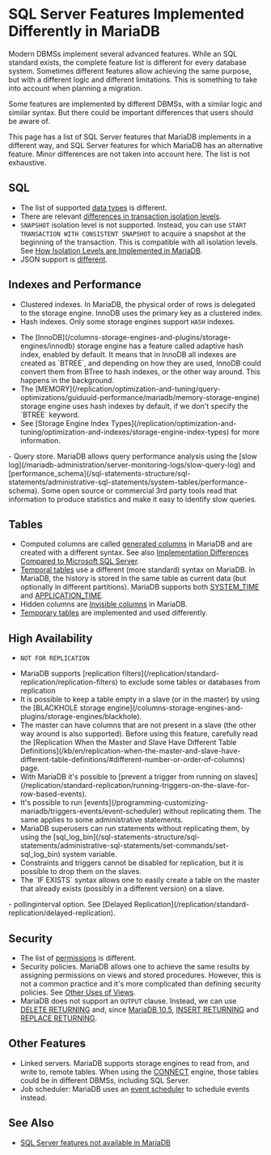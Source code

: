 # SQL Server Features Implemented Differently in MariaDB

Modern DBMSs implement several advanced features. While an SQL standard exists, the complete feature list is different for every database system. Sometimes different features allow achieving the same purpose, but with a different logic and different limitations. This is something to take into account when planning a migration.

Some features are implemented by different DBMSs, with a similar logic and similar syntax. But there could be important differences that users should be aware of.

This page has a list of SQL Server features that MariaDB implements in a different way, and SQL Server features for which MariaDB has an alternative feature. Minor differences are not taken into account here. The list is not exhaustive.

## SQL

- The list of supported [data types](/columns-storage-engines-and-plugins/data-types) is different.
- There are relevant [differences in transaction isolation levels](/kb/en/mariadb-transactions-and-isolation-levels-for-sql-server-users/#isolation-levels-and-locks).
- `SNAPSHOT` isolation level is not supported. Instead, you can use `START TRANSACTION WITH CONSISTENT SNAPSHOT` to acquire a snapshot at the beginning of the transaction. This is compatible with all isolation levels. See [How Isolation Levels are Implemented in MariaDB](/kb/en/mariadb-transactions-and-isolation-levels-for-sql-server-users/#how-isolation-levels-are-implemented-in-mariadb).
- JSON support is [different](/kb/en/sql-server-and-mariadb-types-comparison/#json).

## Indexes and Performance

- Clustered indexes. In MariaDB, the physical order of rows is delegated to the storage engine. InnoDB uses the primary key as a clustered index.
- Hash indexes. Only some storage engines support `HASH` indexes.
<ul start="1"><li>The [InnoDB](/columns-storage-engines-and-plugins/storage-engines/innodb) storage engine has a feature called adaptive hash index, enabled by default. It means that in InnoDB all indexes are created as `BTREE`, and depending on how they are used, InnoDB could convert them from BTree to hash indexes, or the other way around. This happens in the background.
</li><li>The [MEMORY](/replication/optimization-and-tuning/query-optimizations/guiduuid-performance/mariadb/memory-storage-engine) storage engine uses hash indexes by default, if we don't specify the `BTREE` keyword.
</li><li>See [Storage Engine Index Types](/replication/optimization-and-tuning/optimization-and-indexes/storage-engine-index-types) for more information.
</li></ul>
- Query store. MariaDB allows query performance analysis using the [slow log](/mariadb-administration/server-monitoring-logs/slow-query-log) and [performance_schema](/sql-statements-structure/sql-statements/administrative-sql-statements/system-tables/performance-schema). Some open source or commercial 3rd party tools read that information to produce statistics and make it easy to identify slow queries.

## Tables

- Computed columns are called [generated columns](/sql-statements-structure/sql-statements/data-definition/create/generated-columns) in MariaDB and are created with a different syntax. See also [Implementation Differences Compared to Microsoft SQL Server](/kb/en/generated-columns/#implementation-differences-compared-to-microsoft-sql-server).
- [Temporal tables](/kb/en/temporal-data-tables/) use a different (more standard) syntax on MariaDB. In MariaDB, the history is stored in the same table as current data (but optionally in different partitions). MariaDB supports both [SYSTEM_TIME](/kb/en/temporal-data-tables/#creating-a-system-versioned-table) and [APPLICATION_TIME](/kb/en/temporal-data-tables/#application-time-periods).
- Hidden columns are [Invisible columns](/sql-statements-structure/sql-statements/data-definition/create/invisible-columns) in MariaDB.
- [Temporary tables](/kb/en/create-table/#create-temporary-table) are implemented and used differently.

## High Availability

- `NOT FOR REPLICATION`
<ul start="1"><li>MariaDB supports [replication filters](/replication/standard-replication/replication-filters) to exclude some tables or databases from replication
</li><li>It is possible to keep a table empty in a slave (or in the master) by using the [BLACKHOLE storage engine](/columns-storage-engines-and-plugins/storage-engines/blackhole).
</li><li>The master can have columns that are not present in a slave (the other way around is also supported). Before using this feature, carefully read the [Replication When the Master and Slave Have Different Table Definitions](/kb/en/replication-when-the-master-and-slave-have-different-table-definitions/#different-number-or-order-of-columns) page.
</li><li>With MariaDB it's possible to [prevent a trigger from running on slaves](/replication/standard-replication/running-triggers-on-the-slave-for-row-based-events).
</li><li>It's possible to run [events](/programming-customizing-mariadb/triggers-events/event-scheduler) without replicating them. The same applies to some administrative statements.
</li><li>MariaDB superusers can run statements without replicating them, by using the [sql_log_bin](/sql-statements-structure/sql-statements/administrative-sql-statements/set-commands/set-sql_log_bin) system variable.
</li><li>Constraints and triggers cannot be disabled for replication, but it is possible to drop them on the slaves.
</li><li>The `IF EXISTS` syntax allows one to easily create a table on the master that already exists (possibly in a different version) on a slave.
</li></ul>
- pollinginterval option. See [Delayed Replication](/replication/standard-replication/delayed-replication).

## Security

- The list of [permissions](/kb/en/grant/#privilege-levels) is different.
- Security policies. MariaDB allows one to achieve the same results by assigning permissions on views and stored procedures. However, this is not a common practice and it's more complicated than defining security policies. See [Other Uses of Views](/kb/en/creating-using-views/#other-uses-of-views).
- MariaDB does not support an `OUTPUT` clause. Instead, we can use [DELETE RETURNING](/sql-statements-structure/sql-statements/data-manipulation/changing-deleting-data/delete) and, since [MariaDB 10.5](/kb/en/what-is-mariadb-105/), [INSERT RETURNING](/sql-statements-structure/sql-statements/data-manipulation/inserting-loading-data/insertreturning) and [REPLACE RETURNING](/sql-statements-structure/sql-statements/data-manipulation/changing-deleting-data/replacereturning).

## Other Features

- Linked servers. MariaDB supports storage engines to read from, and write to, remote tables. When using the [CONNECT](/columns-storage-engines-and-plugins/storage-engines/connect) engine, those tables could be in different DBMSs, including SQL Server.
- Job scheduler: MariaDB uses an [event scheduler](/programming-customizing-mariadb/triggers-events/event-scheduler) to schedule events instead.

## See Also

- [SQL Server features not available in MariaDB](/mariadb-administration/getting-installing-and-upgrading-mariadb/migrating-from-sql-server-to-mariadb/sql-server-features-not-available-in-mariadb)